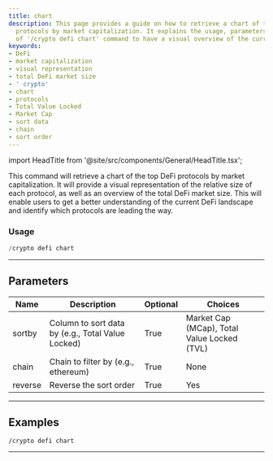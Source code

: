 ```yaml
---
title: chart
description: This page provides a guide on how to retrieve a chart of the top DeFi
  protocols by market capitalization. It explains the usage, parameters, and examples
  of '/crypto defi chart' command to have a visual overview of the current DeFi landscape.
keywords:
- DeFi
- market capitalization
- visual representation
- total DeFi market size
- ' crypto'
- chart
- protocols
- Total Value Locked
- Market Cap
- sort data
- chain
- sort order
---
```


import HeadTitle from '@site/src/components/General/HeadTitle.tsx';

<HeadTitle title="defi - crypto: chart - Discord Reference | OpenBB Bot Docs" />

This command will retrieve a chart of the top DeFi protocols by market capitalization. It will provide a visual representation of the relative size of each protocol, as well as an overview of the total DeFi market size. This will enable users to get a better understanding of the current DeFi landscape and identify which protocols are leading the way.

### Usage

```python wordwrap
/crypto defi chart
```

---

## Parameters

| Name | Description | Optional | Choices |
| ---- | ----------- | -------- | ------- |
| sortby | Column to sort data by (e.g., Total Value Locked) | True | Market Cap (MCap), Total Value Locked (TVL) |
| chain | Chain to filter by (e.g., ethereum) | True | None |
| reverse | Reverse the sort order | True | Yes |


---

## Examples

```
/crypto defi chart
```
---
